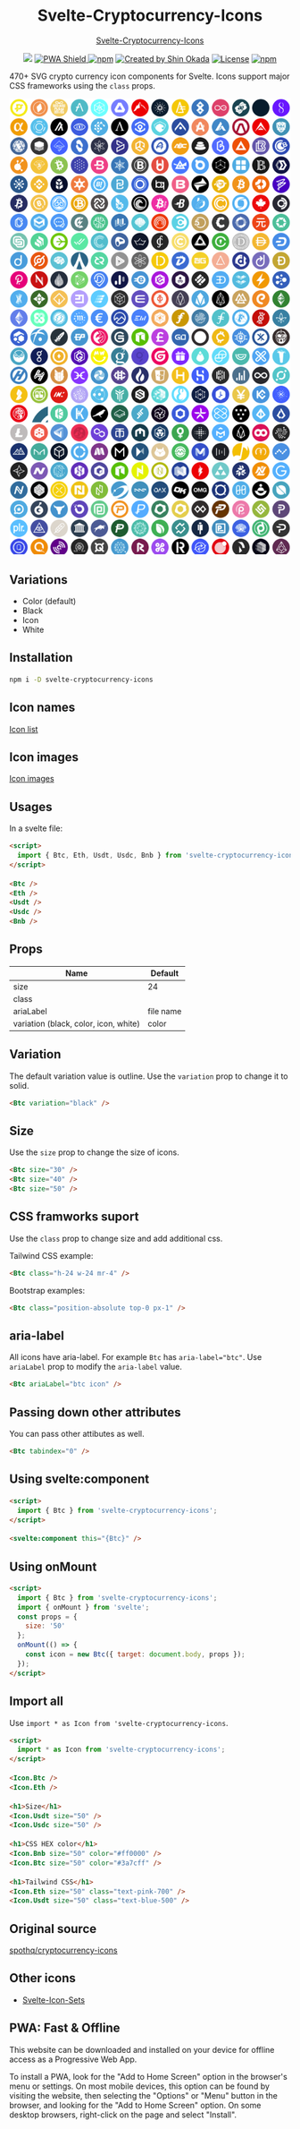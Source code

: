 <h1 align="center">Svelte-Cryptocurrency-Icons</h1>

<p align="center">
<a href="https://svelte-cryptocurrency-icons.codewithshin.com/">Svelte-Cryptocurrency-Icons</a>
</p>

<p align="center">
<a href="https://github.com/sponsors/shinokada" target="_blank"><img src="https://img.shields.io/static/v1?label=Sponsor&message=%E2%9D%A4&logo=GitHub&color=%23fe8e86" height="25"></a>
<a href="https://developer.mozilla.org/en-US/docs/Web/Progressive_web_apps" target="_blank"><img src="https://img.shields.io/badge/PWA-enabled-brightgreen" alt="PWA Shield" height="25">
</a>
<a href="https://www.npmjs.com/package/svelte-cryptocurrency-icons" rel="nofollow" target="_blank"><img src="https://img.shields.io/npm/v/svelte-cryptocurrency-icons" alt="npm" height="25"></a>
<a href="https://twitter.com/shinokada" rel="nofollow" target="_blank"><img src="https://img.shields.io/badge/created%20by-@shinokada-4BBAAB.svg" alt="Created by Shin Okada" height="25"></a>
<a href="https://opensource.org/licenses/MIT" rel="nofollow" target="_blank"><img src="https://img.shields.io/github/license/shinokada/svelte-cryptocurrency-icons" alt="License" height="25"></a>
<a href="https://www.npmjs.com/package/svelte-cryptocurrency-icons" rel="nofollow" target="_blank"><img src="https://img.shields.io/npm/dw/svelte-cryptocurrency-icons.svg" alt="npm" height="25"></a>
</p>

470+ SVG crypto currency icon components for Svelte. Icons support major CSS frameworks using the `class` props.

<p align="center">
<img width="650" src="/static/images/crypto-color-optimized-650-1050.png" />
</p>

## Variations

- Color (default)
- Black
- Icon
- White

## Installation

```sh
npm i -D svelte-cryptocurrency-icons
```

## Icon names

[Icon list](/icon-list.md)

## Icon images

[Icon images](/icon-images.md)

## Usages

In a svelte file:

```html
<script>
  import { Btc, Eth, Usdt, Usdc, Bnb } from 'svelte-cryptocurrency-icons';
</script>

<Btc />
<Eth />
<Usdt />
<Usdc />
<Bnb />
```

## Props

| Name                                  | Default   |
| ------------------------------------- | --------- |
| size                                  | 24        |
| class                                 |           |
| ariaLabel                             | file name |
| variation (black, color, icon, white) | color     |

## Variation

The default variation value is outline. Use the `variation` prop to change it to solid.

```html
<Btc variation="black" />
```

## Size

Use the `size` prop to change the size of icons.

```html
<Btc size="30" />
<Btc size="40" />
<Btc size="50" />
```

## CSS framworks suport

Use the `class` prop to change size and add additional css.

Tailwind CSS example:

```html
<Btc class="h-24 w-24 mr-4" />
```

Bootstrap examples:

```html
<Btc class="position-absolute top-0 px-1" />
```

## aria-label

All icons have aria-label. For example `Btc` has `aria-label="btc"`.
Use `ariaLabel` prop to modify the `aria-label` value.

```html
<Btc ariaLabel="btc icon" />
```

## Passing down other attributes

You can pass other attibutes as well.

```html
<Btc tabindex="0" />
```

## Using svelte:component

```html
<script>
  import { Btc } from 'svelte-cryptocurrency-icons';
</script>

<svelte:component this="{Btc}" />
```

## Using onMount

```html
<script>
  import { Btc } from 'svelte-cryptocurrency-icons';
  import { onMount } from 'svelte';
  const props = {
    size: '50'
  };
  onMount(() => {
    const icon = new Btc({ target: document.body, props });
  });
</script>
```

## Import all

Use `import * as Icon from 'svelte-cryptocurrency-icons`.

```html
<script>
  import * as Icon from 'svelte-cryptocurrency-icons';
</script>

<Icon.Btc />
<Icon.Eth />

<h1>Size</h1>
<Icon.Usdt size="50" />
<Icon.Usdc size="50" />

<h1>CSS HEX color</h1>
<Icon.Bnb size="50" color="#ff0000" />
<Icon.Btc size="50" color="#3a7cff" />

<h1>Tailwind CSS</h1>
<Icon.Eth size="50" class="text-pink-700" />
<Icon.Usdt size="50" class="text-blue-500" />
```

## Original source

[spothq/cryptocurrency-icons](https://github.com/spothq/cryptocurrency-icons)

## Other icons

- [Svelte-Icon-Sets](https://svelte-svg-icons.vercel.app/)

## PWA: Fast & Offline

This website can be downloaded and installed on your device for offline access as a Progressive Web App.

To install a PWA, look for the "Add to Home Screen" option in the browser's menu or settings. On most mobile devices, this option can be found by visiting the website, then selecting the "Options" or "Menu" button in the browser, and looking for the "Add to Home Screen" option. On some desktop browsers, right-click on the page and select "Install".
